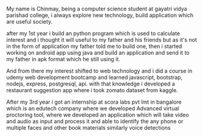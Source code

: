 My name is Chinmay, being a computer science student at gayatri vidya parishad college, i always explore new technology, build application which are useful society.

after my 1st year i build an python program which is used to calculate interest and i thought it will useful to my father and his friends but as it's not in the form of application my father told me to build one, then i started working on android app using java and build an application and send it to my father in apk format which he still using it. 

And from there my interest shifted to web technology and i did a course in udemy web development bootcamp and learned javascript, bootstrap, nodejs, express, postgresql, api. with that knowledge i developed a restaurant suggestion app where i took zomato dataset from kaggle.

After my 3rd year i got an internship at scora labs pvt lmt in bangalore which is an edutech company where we developed Advanced virtual proctoring tool, where we developed an application which will take video and audio as input and process it and able to identify the any phone or multiple faces and other book materials similarly voice detections